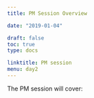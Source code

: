 ```yaml
---
title: PM Session Overview

date: "2019-01-04"

draft: false
toc: true
type: docs

linktitle: PM session
menu: day2
---
```


The PM session will cover:


